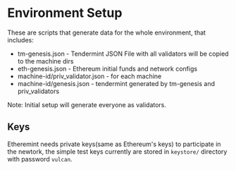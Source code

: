 Environment Setup
===

These are scripts that generate data for the whole environment, that includes:
  - tm-genesis.json - Tendermint JSON File with all validators will be copied to the machine dirs
  - eth-genesis.json - Ethereum initial funds and network configs
  - machine-id/priv_validator.json - for each machine
  - machine-id/genesis.json - tendermint generated by tm-genesis and priv_validators

Note: Initial setup will generate everyone as validators.

## Keys
  Etheremint needs private keys(same as Ethereum's keys) to participate in the newtork, the simple
test keys currently are stored in `keystore/` directory with password `vulcan`.
